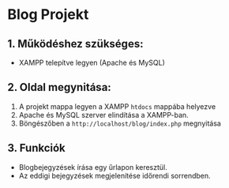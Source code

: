 # Blog Projekt

## 1. Működéshez szükséges:
- XAMPP telepítve legyen (Apache és MySQL)

## 2. Oldal megynitása:
1. A projekt mappa legyen a  XAMPP `htdocs` mappába helyezve
2. Apache és MySQL szerver elindítása a XAMPP-ban.
3. Böngészőben a `http://localhost/blog/index.php` megnyitása

## 3. Funkciók
- Blogbejegyzések írása egy űrlapon keresztül.
- Az eddigi bejegyzések megjelenítése időrendi sorrendben.
